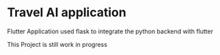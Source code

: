# Travel AI application

Flutter Application used flask to integrate the python backend with flutter

This Project is still work in progress
